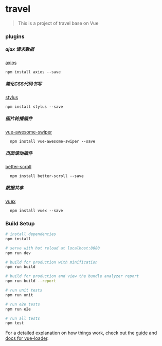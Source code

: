 # travel

> This is a project of travel base on Vue

### plugins

##### ajax 请求数据
[axios](https://github.com/axios/axios)
```
npm install axios --save 
```  

##### 简化CSS代码书写
[stylus](https://stylus.bootcss.com/)
```
npm install stylus --save 
```  

#####  图片轮播插件
[vue-awesome-swiper](https://github.com/surmon-china/vue-awesome-swiper)  
``` 
  npm install vue-awesome-swiper --save 
``` 

#####  页面滚动插件 
[better-scroll](https://github.com/ustbhuangyi/better-scroll/)
``` 
  npm install better-scroll --save  
``` 

 #####  数据共享 
[vuex](https://github.com/vuejs/vuex)
``` 
  npm install vuex --save  
``` 
 
### Build Setup

``` bash
# install dependencies
npm install

# serve with hot reload at localhost:8080
npm run dev

# build for production with minification
npm run build

# build for production and view the bundle analyzer report
npm run build --report

# run unit tests
npm run unit

# run e2e tests
npm run e2e

# run all tests
npm test
```

For a detailed explanation on how things work, check out the [guide](http://vuejs-templates.github.io/webpack/) and [docs for vue-loader](http://vuejs.github.io/vue-loader).
